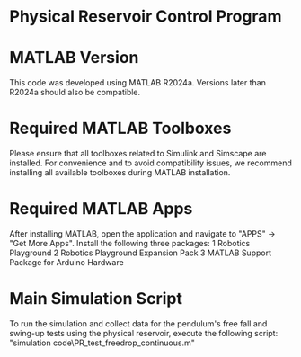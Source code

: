 # Physical Reservoir Control Program

# MATLAB Version
This code was developed using MATLAB R2024a. Versions later than R2024a should also be compatible.

# Required MATLAB Toolboxes
Please ensure that all toolboxes related to Simulink and Simscape are installed. For convenience and to avoid compatibility issues, we recommend installing all available toolboxes during MATLAB installation.

# Required MATLAB Apps
After installing MATLAB, open the application and navigate to "APPS" → "Get More Apps". Install the following three packages:
1 Robotics Playground
2 Robotics Playground Expansion Pack
3 MATLAB Support Package for Arduino Hardware

# Main Simulation Script
To run the simulation and collect data for the pendulum's free fall and swing-up tests using the physical reservoir, execute the following script: "simulation code\PR_test_freedrop_continuous.m"
